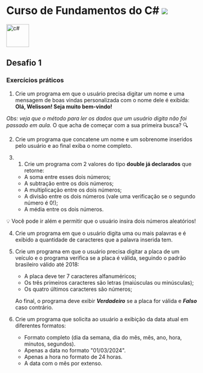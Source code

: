 # Curso de Fundamentos do C# <img src="https://app.rocketseat.com.br/_next/image?url=%2Fassets%2Flogos%2Frocketseat-logo.svg&w=256&q=75">

<img src="https://efficient-sloth-d85.notion.site/image/https%3A%2F%2Fprod-files-secure.s3.us-west-2.amazonaws.com%2F08f749ff-d06d-49a8-a488-9846e081b224%2F8ef05315-5942-4723-aceb-5359a828f285%2FC.png?table=block&id=61b5a711-3519-42bf-b2f3-69351f85990d&spaceId=08f749ff-d06d-49a8-a488-9846e081b224&width=250&userId=&cache=v2" width="60" alt="c#">

## Desafio 1

### Exercícios práticos

1) Crie um programa em que o usuário precisa digitar um nome e uma mensagem de boas vindas personalizada com o nome dele é exibida:  **Olá, Welisson! Seja muito bem-vindo!**

*Obs: veja que o método para ler os dados que um usuário digita não foi passado em aula.* 
O que acha de começar com a sua primeira busca? 🔍

2) Crie um programa que concatene um nome e um sobrenome inseridos pelo usuário e ao final exiba o nome completo.

3) 1. Crie um programa com 2 valores do tipo **double já declarados** que retorne:
    - A soma entre esses dois números;
    - A subtração entre os dois números;
    - A multiplicação entre os dois números;
    - A divisão entre os dois números (vale uma verificação se o segundo número é 0!);
    - A média entre os dois números.

💡 Você pode ir além e permitir que o usuário insira dois números aleatórios!

4) Crie um programa em que o usuário digita uma ou mais palavras e é exibido a quantidade de caracteres que a palavra inserida tem.

5) Crie um programa em que o usuário precisa digitar a placa de um veículo e o programa verifica se a placa é válida, seguindo o padrão brasileiro válido até 2018:
    - A placa deve ter 7 caracteres alfanuméricos;
    - Os três primeiros caracteres são letras (maiúsculas ou minúsculas);
    - Os quatro últimos caracteres são números;
    
    Ao final, o programa deve exibir ***Verdadeiro*** se a placa for válida e ***Falso*** caso contrário.

6) Crie um programa que solicita ao usuário a exibição da data atual em diferentes formatos:
    - Formato completo (dia da semana, dia do mês, mês, ano, hora, minutos, segundos).
    - Apenas a data no formato "01/03/2024".
    - Apenas a hora no formato de 24 horas.
    - A data com o mês por extenso.